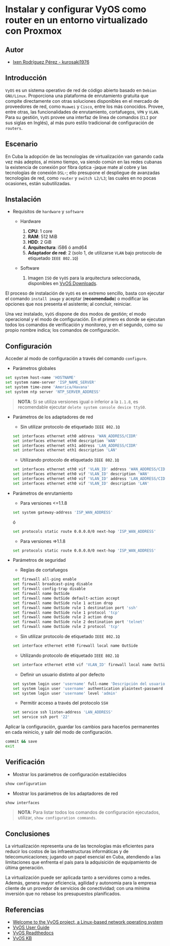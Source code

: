 # Instalar y configurar VyOS como router en un entorno virtualizado con Proxmox

## Autor

- [Ixen Rodríguez Pérez - kurosaki1976](ixenrp1976@gmail.com)

## Introducción

`VyOS` es un sistema operativo de red de código abierto basado en `Debian GNU/Linux`. Proporciona una plataforma de enrutamiento gratuita que compite directamente con otras soluciones disponibles en el mercado de proveedores de red, como `Huawei` y `Cisco`, entre los más conocidos. Provee, entre otras, las funcionalidades de enrutamiento, cortafuegos, `VPN` y `VLAN`. Para su gestión, `VyOS` provee una interfaz de línea de comandos (`CLI` por sus siglas en Inglés), al más puro estilo tradicional de configuración de `routers`.

## Escenario

En Cuba la adopción de las tecnologías de virtualización van ganando cada vez más adeptos, al mismo tiempo, va siendo común en las redes cubanas la existencia de conexión por fibra óptica -jaque mate al cobre y las tecnologías de conexión `DSL`-; ello presupone el despliegue de avanzadas tecnologías de red, como `router` y `switch L2/L3`; las cuales en no pocas ocasiones, están subutilizadas.

## Instalación

* Requisitos de `hardware` y `software`

  - Hardware
    1. **CPU**: 1 core
    2. **RAM**: 512 MiB
    3. **HDD**: 2 GiB
    4. **Arquitectura**: i586 ó amd64
    5. **Adaptador de red**: 2 (solo 1, de utilizarse `VLAN` bajo protocolo de etiquetado `IEEE 802.1Q`)

  - Software
    1. Imagen `ISO` de `VyOS` para la arquitectura seleccionada, disponibles en [VyOS Downloads](https://downloads.vyos.io/).

El proceso de instalación de `VyOS` es en extremo sencillo, basta con ejecutar el comando `install image` y aceptar (**recomendado**) o modificar las opciones que nos presenta el asistente; al concluir, reiniciar.

Una vez instalado, `VyOS` dispone de dos modos de gestión; el modo operacional y el modo de configuración. En el primero es donde se ejecutan todos los comandos de verificación y monitoreo, y en el segundo, como su propio nombre indica; los comandos de configuración.

## Configuración

Acceder al modo de configuración a través del comando `configure`.

* Parámetros globales

```bash
set system host-name 'HOSTNAME'
set system name-server 'ISP_NAME_SERVER'
set system time-zone 'America/Havana'
set system ntp server 'NTP_SERVER_ADDRESS'
```

> **NOTA**: Si se utiliza versiones igual o inferior a la `1.1.8`, es recomendable ejecutar `delete system console device ttyS0`.

* Parámetros de los adaptadores de red

  - Sin utilizar protocolo de etiquetado `IEEE 802.1Q`

  ```bash
  set interfaces ethernet eth0 address 'WAN_ADDRESS/CIDR'
  set interfaces ethernet eth0 description 'WAN'
  set interfaces ethernet eth1 address 'LAN_ADDRESS/CIDR'
  set interfaces ethernet eth1 description 'LAN'
  ```

  - Utilizando protocolo de etiquetado `IEEE 802.1Q`

  ```bash
  set interfaces ethernet eth0 vif 'VLAN_ID' address 'WAN_ADDRESS/CIDR'
  set interfaces ethernet eth0 vif 'VLAN_ID' description 'WAN'
  set interfaces ethernet eth0 vif 'VLAN_ID' address 'LAN_ADDRESS/CIDR'
  set interfaces ethernet eth0 vif 'VLAN_ID' description 'LAN'
  ```

* Parámetros de enrutamiento

  - Para versiones <=1.1.8

  ```bash
  set system gateway-address 'ISP_WAN_ADDRESS'
  ```
  ó
  ```bash
  set protocols static route 0.0.0.0/0 next-hop 'ISP_WAN_ADDRESS'
  ```

  - Para versiones =>1.1.8

  ```bash
  set protocols static route 0.0.0.0/0 next-hop 'ISP_WAN_ADDRESS'
  ```

* Parámetros de seguridad

  - Reglas de cortafuegos

  ```bash
  set firewall all-ping enable
  set firewall broadcast-ping disable
  set firewall config-trap disable
  set firewall name OutSide
  set firewall name OutSide default-action accept
  set firewall name OutSide rule 1 action drop
  set firewall name OutSide rule 1 destination port 'ssh'
  set firewall name OutSide rule 1 protocol 'tcp'
  set firewall name OutSide rule 2 action drop
  set firewall name OutSide rule 2 destination port 'telnet'
  set firewall name OutSide rule 2 protocol 'tcp'
  ```
    - Sin utilizar protocolo de etiquetado `IEEE 802.1Q`

    ```bash
    set interface ethernet eth0 firewall local name OutSide
    ```

    - Utilizando protocolo de etiquetado `IEEE 802.1Q`

    ```bash
    set interface ethernet eth0 vif 'VLAN_ID' firewall local name OutSide
    ```

  - Definir un usuario distinto al por defecto

  ```bash
  set system login user 'username' full-name 'Descripción del usuario'
  set system login user 'username' authentication plaintext-password 'PASSWORD'
  set system login user 'username' level 'admin'
  ```

  - Permitir acceso a través del protocolo `SSH`

  ```bash
  set service ssh listen-address 'LAN_ADDRESS'
  set service ssh port '22'
  ```

Aplicar la configuración, guardar los cambios para hacerlos permanentes en cada reinicio, y salir del modo de configuración.

```bash
commit && save
exit
```

## Verificación

* Mostrar los parámetros de configuración establecidos

```bash
show configuration
```

* Mostrar los parámetros de los adaptadores de red

```bash
show interfaces
```

> **NOTA**: Para listar todos los comandos de configuración ejecutados, utilizar, `show configuration commands`.

## Conclusiones

La virtualización representa una de las tecnologías más eficientes para reducir los costos de las infraestructuras informáticas y de telecomunicaciones; jugando un papel esencial en Cuba, atendiendo a las limitaciones que enfrenta el país para la adquisición de equipamiento de última generación.

La virtualización puede ser aplicada tanto a servidores como a redes. Además, genera mayor eficiencia, agilidad y autonomía para la empresa cliente de un provedor de servicios de conectividad; con una mínima inversión que no rebase los presupuestos planificados.

## Referencias

* [Welcome to the VyOS project, a Linux-based network operating system](https://wiki.vyos.net/wiki/Main_Page)
* [VyOS User Guide](https://wiki.vyos.net/wiki/User_Guide)
* [VyOS Readthedocs](https://vyos.readthedocs.io/en/latest/)
* [VyOS KB](https://support.vyos.io/en/kb)
